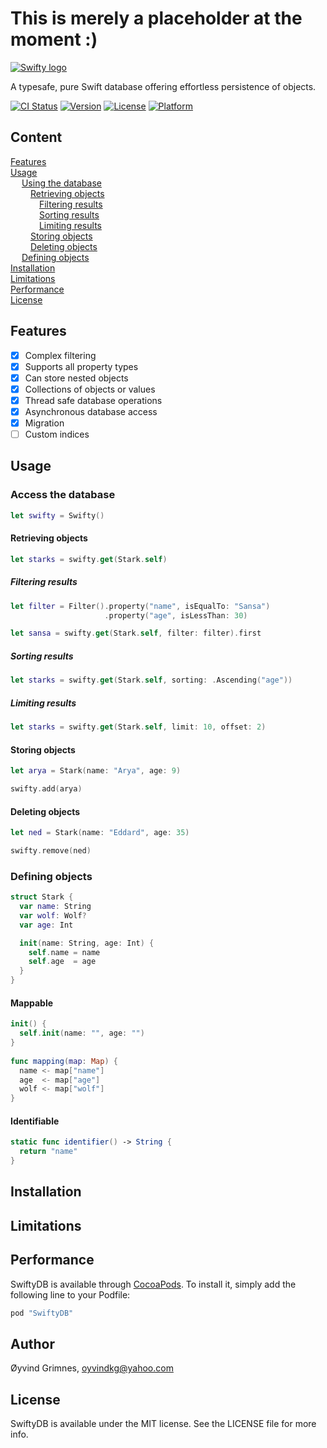 # This is merely a placeholder at the moment :)

[![Swifty logo](https://s12.postimg.org/bsujdf8lp/Swifty.png)](https://postimg.org/image/4pmnxt361/)

A typesafe, pure Swift database offering effortless persistence of objects. 

[![CI Status](https://img.shields.io/travis/Oyvindkg/swiftydb/master.svg?style=flat)](https://travis-ci.org/Oyvindkg/swiftydb)
[![Version](https://img.shields.io/cocoapods/v/SwiftyDB.svg?style=flat)](http://cocoapods.org/pods/SwiftyDB)
[![License](https://img.shields.io/cocoapods/l/SwiftyDB.svg?style=flat)](http://cocoapods.org/pods/SwiftyDB)
[![Platform](https://img.shields.io/cocoapods/p/SwiftyDB.svg?style=flat)](http://cocoapods.org/pods/SwiftyDB)

## Content
[Features](#features)<br />
[Usage](#usage)<br />
&emsp; [Using the database](#usingTheDatabase)<br />
&emsp;&emsp; [Retrieving objects](#retrievingObjects)<br />
&emsp;&emsp;&emsp; [Filtering results](#filteringResults)<br />
&emsp;&emsp;&emsp; [Sorting results](#sortingResults)<br />
&emsp;&emsp;&emsp; [Limiting results](#limitingResults)<br />
&emsp;&emsp; [Storing objects](#storingObjects)<br />
&emsp;&emsp; [Deleting objects](#deletingObjects)<br />
&emsp; [Defining objects](#definingObjects)<br />
[Installation](#installation)<br />
[Limitations](#limitations)<br />
[Performance](#performance)<br />
[License](#license)

## <a name="features">Features</a>
- [x] Complex filtering
- [x] Supports all property types
- [x] Can store nested objects
- [x] Collections of objects or values
- [x] Thread safe database operations
- [x] Asynchronous database access
- [x] Migration
- [ ] Custom indices

## <a name="usage">Usage</a>

### <a name="usingTheDatabase">Access the database</a>
```Swift
let swifty = Swifty()
```
#### <a name="retrievingObjects">Retrieving objects</a>
```swift
let starks = swifty.get(Stark.self)
```
##### <a name="filteringResults">Filtering results</a>
```Swift
let filter = Filter().property("name", isEqualTo: "Sansa")
                     .property("age", isLessThan: 30)

let sansa = swifty.get(Stark.self, filter: filter).first
```

##### <a name="sortingResults">Sorting results</a>
```swift
let starks = swifty.get(Stark.self, sorting: .Ascending("age"))
```

##### <a name="limitingResults">Limiting results</a>
```Swift
let starks = swifty.get(Stark.self, limit: 10, offset: 2)
```

#### <a name="storingObjects">Storing objects</a>
```Swift
let arya = Stark(name: "Arya", age: 9)

swifty.add(arya)
```

#### <a name="deletingObjects">Deleting objects</a>
```Swift
let ned = Stark(name: "Eddard", age: 35)

swifty.remove(ned)
```

### <a name="definingObjects">Defining objects</a>

```Swift
struct Stark {
  var name: String
  var wolf: Wolf?
  var age: Int

  init(name: String, age: Int) {
    self.name = name
    self.age  = age
  }
}
```
#### Mappable
```Swift
init() {
  self.init(name: "", age: "")
}
  
func mapping(map: Map) {
  name <- map["name"]
  age  <- map["age"]
  wolf <- map["wolf"]
}
```
#### Identifiable
```Swift
static func identifier() -> String {
  return "name"
}
```

## <a name="installation">Installation</a>

## <a name="limitations">Limitations</a>

## <a name="performance">Performance</a>



SwiftyDB is available through [CocoaPods](http://cocoapods.org). To install
it, simply add the following line to your Podfile:

```ruby
pod "SwiftyDB"
```

## Author

Øyvind Grimnes, oyvindkg@yahoo.com

## <a name="License">License</a>

SwiftyDB is available under the MIT license. See the LICENSE file for more info.
